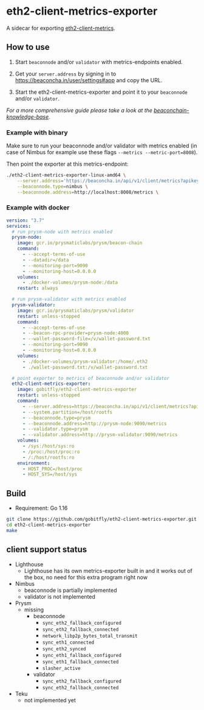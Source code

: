 # eth2-client-metrics-exporter

A sidecar for exporting [eth2-client-metrics](https://github.com/gobitfly/eth2-client-metrics).

## How to use

1. Start `beaconnode` and/or `validator` with metrics-endpoints enabled.

2. Get your `server.address` by signing in to https://beaconcha.in/user/settings#app and copy the URL.

3. Start the eth2-client-metrics-exporter and point it to your `beaconnode` and/or `validator`.

*For a more comprehensive guide please take a look at the [beaconchain-knowledge-base](https://kb.beaconcha.in/beaconcha.in-explorer/mobile-app-less-than-greater-than-beacon-node).*

### Example with binary

Make sure to run your beaconnode and/or validator with metrics enabled (in case of Nimbus for example use these flags `--metrics --metric-port=8008`).

Then point the exporter at this metrics-endpoint:

```bash
./eth2-client-metrics-exporter-linux-amd64 \
    --server.address='https://beaconcha.in/api/v1/client/metrics?apikey=<beaconcha.in-apikey>&machine=<machine-name>' \
    --beaconnode.type=nimbus \
    --beaconnode.address=http://localhost:8008/metrics \
```

### Example with docker

```yaml
version: "3.7"
services:
  # run prysm-node with metrics enabled
  prysm-node:
    image: gcr.io/prysmaticlabs/prysm/beacon-chain
    command:
      - --accept-terms-of-use
      - --datadir=/data
      - --monitoring-port=9090
      - --monitoring-host=0.0.0.0
    volumes:
      - ./docker-volumes/prysm-node:/data
    restart: always

  # run prysm-validator with metrics enabled
  prysm-validator:
    image: gcr.io/prysmaticlabs/prysm/validator
    restart: unless-stopped
    command:
      - --accept-terms-of-use
      - --beacon-rpc-provider=prysm-node:4000
      - --wallet-password-file=/v/wallet-password.txt
      - --monitoring-port=9090
      - --monitoring-host=0.0.0.0
    volumes:
      - ./docker-volumes/prysm-validator:/home/.eth2
      - ./wallet-password.txt:/v/wallet-password.txt

  # point exporter to metrics of beaconnode and/or validator
  eth2-client-metrics-exporter:
    image: gobitfly/eth2-client-metrics-exporter
    restart: unless-stopped
    command:
      - --server.address=https://beaconcha.in/api/v1/client/metrics?apikey=<apikey>&machine=<machine>
      - --system.partition=/host/rootfs
      - --beaconnode.type=prysm
      - --beaconnode.address=http://prysm-node:9090/metrics
      - --validator.type=prysm
      - --validator.address=http://prysm-validator:9090/metrics
    volumes:
      - /sys:/host/sys:ro
      - /proc:/host/proc:ro
      - /:/host/rootfs:ro
    environment:
      - HOST_PROC=/host/proc
      - HOST_SYS=/host/sys
```

## Build

- Requirement: Go 1.16

```bash
git clone https://github.com/gobitfly/eth2-client-metrics-exporter.git
cd eth2-client-metrics-exporter 
make
```

## client support status

* Lighthouse
  * Lighthouse has its own metrics-exporter built in and it works out of the box, no need for this extra program right now
* Nimbus
  * beaconnode is partially implemented
  * validator is not implemented
* Prysm
  * missing
    * beaconnode
      * `sync_eth2_fallback_configured`
      * `sync_eth2_fallback_connected`
      * `network_libp2p_bytes_total_transmit`
      * `sync_eth1_connected`
      * `sync_eth2_synced`
      * `sync_eth1_fallback_configured`
      * `sync_eth1_fallback_connected`
      * `slasher_active`
    * validator
      * `sync_eth2_fallback_configured`
      * `sync_eth2_fallback_connected`
* Teku
  * not implemented yet
